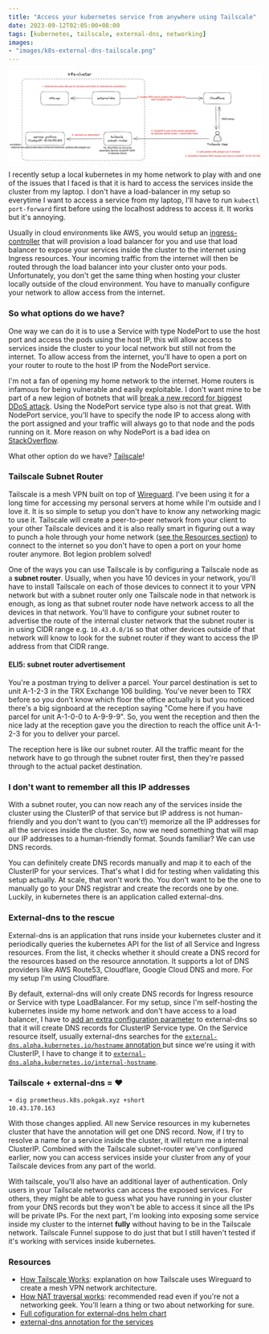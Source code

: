 ```yaml
---
title: "Access your kubernetes service from anywhere using Tailscale"
date: 2023-09-12T02:05:00+08:00
tags: [kubernetes, tailscale, external-dns, networking]
images:
- "images/k8s-external-dns-tailscale.png"
---
```


![Full flow](images/k8s-external-dns-tailscale.png)

I recently setup a local kubernetes in my home network to play with and one of the issues that I faced is that it is hard to access the services inside the cluster from my laptop. I don't have a load-balancer in my setup so everytime I want to access a service from my laptop, I'll have to run `kubectl port-forward` first before using the localhost address to access it. It works but it's annoying.

Usually in cloud environments like AWS, you would setup an [ingress-controller](https://kubernetes.io/docs/concepts/services-networking/ingress-controllers/) that will provision a load balancer for you and use that load balancer to expose your services inside the cluster to the internet using Ingress resources. Your incoming traffic from the internet will then be routed through the load balancer into your cluster onto your pods. Unfortunately, you don't get the same thing when hosting your cluster locally outside of the cloud environment. You have to manually configure your network to allow access from the internet.

### So what options do we have?

One way we can do it is to use a Service with type NodePort to use the host port and access the pods using the host IP, this will allow access to services inside the cluster to your local network but still not from the internet. To allow access from the internet, you'll have to open a port on your router to route to the host IP from the NodePort service.

I'm not a fan of opening my home network to the internet. Home routers is infamous for being vulnerable and easily exploitable. I don't want mine to be part of a new legion of botnets that will [break a new record for biggest DDoS attack](https://blog.cloudflare.com/cloudflare-mitigates-record-breaking-71-million-request-per-second-ddos-attack/). Using the NodePort service type also is not that great. With NodePort service, you'll have to specify the node IP to access along with the port assigned and your traffic will always go to that node and the pods running on it. More reason on why NodePort is a bad idea on [StackOverflow](https://devops.stackexchange.com/a/17084).

What other option do we have? [Tailscale](https://tailscale.com)!

### Tailscale Subnet Router

Tailscale is a mesh VPN built on top of [Wireguard](https://www.wireguard.com/). I've been using it for a long time for accessing my personal servers at home while I'm outside and I love it. It is so simple to setup you don't have to know any networking magic to use it. Tailscale will create a peer-to-peer network from your client to your other Tailscale devices and it is also really smart in figuring out a way to punch a hole through your home network ([see the Resources section](#resources)) to connect to the internet so you don't have to open a port on your home router anymore. Bot legion problem solved!

One of the ways you can use Tailscale is by configuring a Tailscale node as a **subnet router**. Usually, when you have 10 devices in your network, you'll have to install Tailscale on each of those devices to connect it to your VPN network but with a subnet router only one Tailscale node in that network is enough, as long as that subnet router node have network access to all the devices in that network. You'll have to configure your subnet router to advertise the route of the internal cluster network that the subnet router is in using CIDR range e.g. `10.43.0.0/16` so that other devices outside of that network will know to look for the subnet router if they want to access the IP address from that CIDR range.

#### ELI5: subnet router advertisement

You're a postman trying to deliver a parcel. Your parcel destination is set to unit A-1-2-3 in the TRX Exchange 106 building. You've never been to TRX before so you don't know which floor the office actually is but you noticed there's a big signboard at the reception saying "Come here if you have parcel for unit A-1-0-0 to A-9-9-9". So, you went the reception and then the nice lady at the reception gave you the direction to reach the office unit A-1-2-3 for you to deliver your parcel.

The reception here is like our subnet router. All the traffic meant for the network have to go through the subnet router first, then they're passed through to the actual packet destination.

### I don't want to remember all this IP addresses

With a subnet router, you can now reach any of the services inside the cluster using the ClusterIP of that service but IP address is not human-friendly and you don't want to (you can't!) memorize all the IP addresses for all the services inside the cluster. So, now we need something that will map our IP addresses to a human-friendly format. Sounds familiar? We can use DNS records.

You can definitely create DNS records manually and map it to each of the ClusterIP for your services. That's what I did for testing when validating this setup actually. At scale, that won't work tho. You don't want to be the one to manually go to your DNS registrar and create the records one by one. Luckily, in kubernetes there is an application called external-dns.

### External-dns to the rescue

External-dns is an application that runs inside your kubernetes cluster and it periodically queries the kubernetes API for the list of all Service and Ingress resources. From the list, it checks whether it should create a DNS record for the resources based on the resource annotation. It supports a lot of DNS providers like AWS Route53, Cloudflare, Google Cloud DNS and more. For my setup I'm using Cloudflare.

By default, external-dns will only create DNS records for Ingress resource or Service with type LoadBalancer. For my setup, since I'm self-hosting the kubernetes inside my home network and don't have access to a load balancer, I have to [add an extra configuration parameter](https://github.com/pokgak/gitops/blob/0a880ec3e08481a7c50e67995fd4092dfb3c92f4/system/external-dns.yaml#L18) to external-dns so that it will create DNS records for ClusterIP Service type. On the Service resource itself, usually external-dns searches for the [`external-dns.alpha.kubernetes.io/hostname` annotation ](https://github.com/kubernetes-sigs/external-dns/blob/master/docs/annotations/annotations.md#external-dnsalphakubernetesiohostname) but since we're using it with ClusterIP, I have to change it to [`external-dns.alpha.kubernetes.io/internal-hostname`](https://github.com/kubernetes-sigs/external-dns/blob/master/docs/annotations/annotations.md#external-dnsalphakubernetesiointernal-hostname).


### Tailscale + external-dns = ❤️

```
➜ dig prometheus.k8s.pokgak.xyz +short
10.43.170.163
```

With those changes applied. All new Service resources in my kubernetes cluster that have the annotation will get one DNS record. Now, if I try to resolve a name for a service inside the cluster, it will return me a internal ClusterIP. Combined with the Tailscale subnet-router we've configured earlier, now you can access services inside your cluster from any of your Tailscale devices from any part of the world.

With tailscale, you'll also have an additional layer of authentication. Only users in your Tailscale networks can access the exposed services. For others, they might be able to guess what you have running in your cluster from your DNS records but they won't be able to access it since all the IPs will be private IPs. For the next part, I'm looking into exposing some service inside my cluster to the internet **fully** without having to be in the Tailscale network. Tailscale Funnel suppose to do just that but I still haven't tested if it's working with services inside kubernetes.

### Resources

- [How Tailscale Works](https://tailscale.com/blog/how-tailscale-works/): explanation on how Tailscale uses Wireguard to create a mesh VPN network architecture.
- [How NAT traversal works](https://tailscale.com/blog/how-nat-traversal-works/): recommended read even if you're not a networking geek. You'll learn a thing or two about networking for sure.
- [Full cofiguration for external-dns helm chart](https://github.com/pokgak/gitops/blob/0a880ec3e08481a7c50e67995fd4092dfb3c92f4/system/external-dns.yaml)
- [external-dns annotation for the services](https://github.com/pokgak/gitops/blob/0a880ec3e08481a7c50e67995fd4092dfb3c92f4/system/kube-prometheus-stack.yaml#L20)